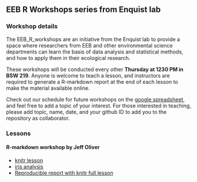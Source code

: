 ## EEB R Workshops series from Enquist lab

### Workshop details

The EEB_R_workshops are an initiative from the Enquist lab to provide a space where researchers from EEB and other environmental science departments can learn the basis of data analysis and statistical methods, and how to apply them in their ecological research. 

These workshops will be conducted every other **Thursday at 1230 PM in BSW 219**. Anyone is welcome to teach a lesson, and instructors are required to generate a R-markdown report at the end of each lesson to make the material available online.

Check out our schedule for future workshops on the [google spreadsheet](https://docs.google.com/spreadsheets/d/1NEVwklU-p2PtpfvUgVEKCb84Lhw-l7pqHVbj4rsy2uI/edit#gid=0), and feel free to add a topic of your interest. For those interested in teaching, please add topic, name, date, and your github ID to add you to the repository as collaborator.

### Lessons

#### R-markdown workshop by Jeff Oliver

+ [knitr lesson](00_knitr_lesson.html)
+ [iris analysis](01_iris_analysis.html)
+ [Reproducible report with knitr full lesson](https://jcoliver.github.io/learn-r/005-intro-knitr.html)




